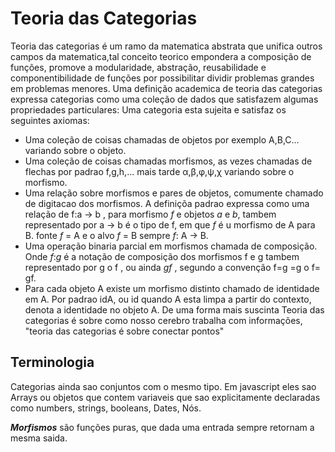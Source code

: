 # Teoria das Categorias

Teoria das categorias é um ramo da matematica abstrata que unifica outros campos da matematica,tal conceito teorico empondera a composição de funções, promove a modularidade, abstração, reusabilidade e componentibilidade de funções por possibilitar dividir problemas grandes em problemas menores.
Uma definição academica de teoria das categorias expressa categorias como uma coleção de dados que satisfazem algumas propriedades particulares:
Uma categoria esta sujeita e satisfaz os seguintes axiomas:
- Uma coleção de coisas chamadas de objetos por exemplo A,B,C... variando sobre o objeto.
- Uma coleção de coisas chamadas morfismos, as vezes chamadas de flechas por padrao f,g,h,... mais tarde α,β,φ,ψ,χ variando sobre o morfismo.
- Uma relação sobre morfismos e pares de objetos, comumente chamado de digitacao dos morfismos. A definiçõa padrao expressa como uma relação de f:a → b , para morfismo _f_ e objetos _a_ e _b_, tambem representado por a → b é o tipo de f, em que _f_ é u morfismo de A para B.
fonte _f_ = A e o alvo _f_ = B   sempre _f_: A → B.
- Uma operação binaria parcial em morfismos chamada de composição. Onde _f_:_g_ é a notação de composição dos morfismos  f e g tambem representado por g o f , ou ainda _gf_ , segundo a convenção f=g =g o f= gf.
- Para cada objeto A existe um morfismo distinto chamado de identidade em A. Por padrao idA, ou  id quando A esta limpa a partir do contexto, denota a identidade no objeto A.
De uma forma mais suscinta Teoria das categorias é sobre como nosso cerebro trabalha com informações, "teoria das categorias é sobre conectar pontos"

## Terminologia
Categorias ainda sao conjuntos com o mesmo tipo. Em javascript eles sao Arrays ou objetos que contem variaveis que sao explicitamente declaradas como numbers, strings, booleans, Dates, Nós.

__*Morfismos*__ são funções puras, que dada uma entrada sempre retornam a mesma saida.